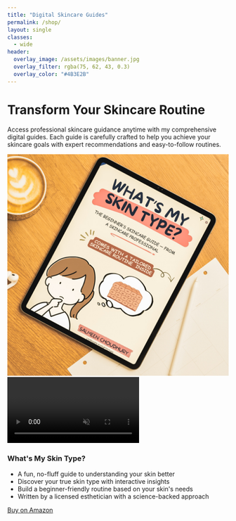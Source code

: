 ```yaml
---
title: "Digital Skincare Guides"
permalink: /shop/
layout: single
classes:
  - wide
header:
  overlay_image: /assets/images/banner.jpg
  overlay_filter: rgba(75, 62, 43, 0.3)
  overlay_color: "#4B3E2B"
---
```


<div class="brand-section">
  <h1 class="brand-heading">Transform Your Skincare Routine</h1>

  <p class="brand-text">Access professional skincare guidance anytime with my comprehensive digital guides. Each guide is carefully crafted to help you achieve your skincare goals with expert recommendations and easy-to-follow routines.</p>

  <div class="brand-guide">
    <div class="brand-media">
      <div class="media-static">
        <img src="/assets/images/whats-my-skin-type-book.jpg" alt="Book cover" />
      </div>
    <div class="media-dynamic">
      <video autoplay loop muted playsinline>
        <source src="/assets/videos/skin-type-preview.mp4" type="video/mp4">
      </video>
    </div>
  </div>
    <div class="brand-info">
      <h3 class="brand-subheading">What's My Skin Type?</h3>
      <ul class="brand-list">
        <li>A fun, no-fluff guide to understanding your skin better</li>
        <li>Discover your true skin type with interactive insights</li>
        <li>Build a beginner-friendly routine based on your skin's needs</li>
        <li>Written by a licensed esthetician with a science-backed approach</li>
      </ul>
      <a href="https://www.amazon.ca/dp/B0F6BK75P9" class="btn btn--primary" target="_blank">Buy on Amazon</a>
    </div>
  </div>
</div>
